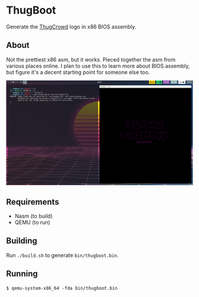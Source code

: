 # ThugBoot
Generate the [ThugCrowd](https://thugcrowd.com) logo in x86 BIOS assembly.

## About
Not the prettiest x86 asm, but it works. Pieced together the asm from various places online. I plan to use this to learn more about BIOS assembly, but figure it's a decent starting point for someone else too.

![alt text](./thugboot.png "ThugBoot")

## Requirements
* Nasm (to build)
* QEMU (to run)

## Building
Run `./build.sh` to generate `bin/thugboot.bin`.

## Running
```
$ qemu-system-x86_64 -fda bin/thugboot.bin
```
